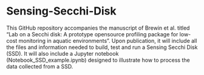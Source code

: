 # Sensing-Secchi-Disk

This GitHub repository accompanies the manuscript of Brewin et al. titled “Lab on a Secchi disk: A prototype opensource profiling package for low-cost monitoring in aquatic environments”. Upon publication, it will include all the files and information needed to build, test and run a Sensing Secchi Disk (SSD). It will also include a Jupyter notebook (Notebook_SSD_example.ipynb) designed to illustrate how to process the data collected from a SSD.
